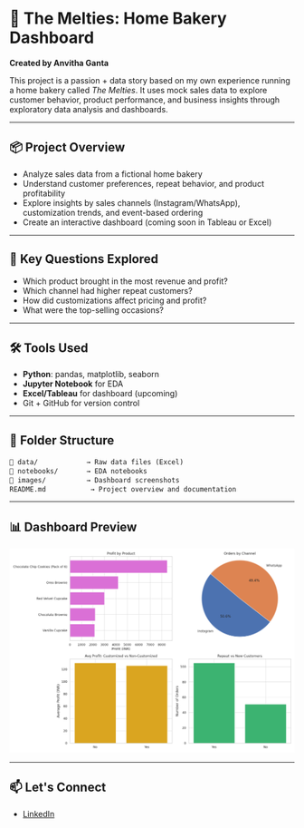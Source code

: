 # 🍰 The Melties: Home Bakery Dashboard

**Created by Anvitha Ganta**

This project is a passion + data story based on my own experience running a home bakery called *The Melties*. It uses mock sales data to explore customer behavior, product performance, and business insights through exploratory data analysis and dashboards.

---

## 📦 Project Overview

- Analyze sales data from a fictional home bakery
- Understand customer preferences, repeat behavior, and product profitability
- Explore insights by sales channels (Instagram/WhatsApp), customization trends, and event-based ordering
- Create an interactive dashboard (coming soon in Tableau or Excel)

---

## 🧠 Key Questions Explored

- Which product brought in the most revenue and profit?
- Which channel had higher repeat customers?
- How did customizations affect pricing and profit?
- What were the top-selling occasions?

---

## 🛠 Tools Used

- **Python**: pandas, matplotlib, seaborn
- **Jupyter Notebook** for EDA
- **Excel/Tableau** for dashboard (upcoming)
- Git + GitHub for version control

---

## 📁 Folder Structure

```
📁 data/            → Raw data files (Excel)
📁 notebooks/       → EDA notebooks
📁 images/          → Dashboard screenshots 
README.md           → Project overview and documentation
```

---

## 📊 Dashboard Preview

![Dashboard](https://github.com/anvithaganta07/themelties-bakery-dashboard/blob/main/dashboard_preview.png)


---

## 📫 Let's Connect

- [LinkedIn](https://www.linkedin.com/in/anvitha-ganta-51a3421a7?lipi=urn%3Ali%3Apage%3Ad_flagship3_profile_view_base_contact_details%3BzKelDkphTSKuV5Lb2xVSxg%3D%3D)
